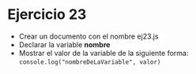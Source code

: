 # Ejercicio 23

* Crear un documento con el nombre ej23.js
* Declarar la variable **nombre**
* Mostrar el valor de la variable de la siguiente forma:
  `console.log("nombreDeLaVariable", valor)`